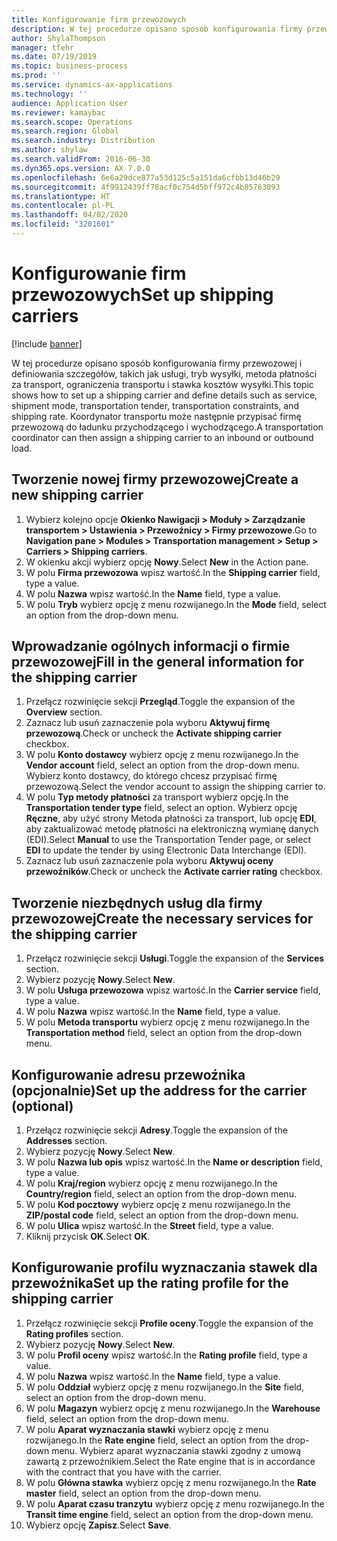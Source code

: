 ```yaml
---
title: Konfigurowanie firm przewozowych
description: W tej procedurze opisano sposób konfigurowania firmy przewozowej i definiowania szczegółów, takich jak usługi, tryb wysyłki, metoda płatności za transport, ograniczenia transportu i stawka kosztów wysyłki.
author: ShylaThompson
manager: tfehr
ms.date: 07/19/2019
ms.topic: business-process
ms.prod: ''
ms.service: dynamics-ax-applications
ms.technology: ''
audience: Application User
ms.reviewer: kamaybac
ms.search.scope: Operations
ms.search.region: Global
ms.search.industry: Distribution
ms.author: shylaw
ms.search.validFrom: 2016-06-30
ms.dyn365.ops.version: AX 7.0.0
ms.openlocfilehash: 6e6a29dce877a53d125c5a151da6cfbb13d46b29
ms.sourcegitcommit: 4f9912439ff78acf0c754d5bff972c4b85763093
ms.translationtype: HT
ms.contentlocale: pl-PL
ms.lasthandoff: 04/02/2020
ms.locfileid: "3201601"
---
```

# <a name="set-up-shipping-carriers"></a><span data-ttu-id="5420b-103">Konfigurowanie firm przewozowych</span><span class="sxs-lookup"><span data-stu-id="5420b-103">Set up shipping carriers</span></span>

[!include [banner](../../includes/banner.md)]

<span data-ttu-id="5420b-104">W tej procedurze opisano sposób konfigurowania firmy przewozowej i definiowania szczegółów, takich jak usługi, tryb wysyłki, metoda płatności za transport, ograniczenia transportu i stawka kosztów wysyłki.</span><span class="sxs-lookup"><span data-stu-id="5420b-104">This topic shows how to set up a shipping carrier and define details such as service, shipment mode, transportation tender, transportation constraints, and shipping rate.</span></span> <span data-ttu-id="5420b-105">Koordynator transportu może następnie przypisać firmę przewozową do ładunku przychodzącego i wychodzącego.</span><span class="sxs-lookup"><span data-stu-id="5420b-105">A transportation coordinator can then assign a shipping carrier to an inbound or outbound load.</span></span>


## <a name="create-a-new-shipping-carrier"></a><span data-ttu-id="5420b-106">Tworzenie nowej firmy przewozowej</span><span class="sxs-lookup"><span data-stu-id="5420b-106">Create a new shipping carrier</span></span>
1. <span data-ttu-id="5420b-107">Wybierz kolejno opcje **Okienko Nawigacji > Moduły > Zarządzanie transportem > Ustawienia > Przewoźnicy > Firmy przewozowe**.</span><span class="sxs-lookup"><span data-stu-id="5420b-107">Go to **Navigation pane > Modules > Transportation management > Setup > Carriers > Shipping carriers**.</span></span>
2. <span data-ttu-id="5420b-108">W okienku akcji wybierz opcję **Nowy**.</span><span class="sxs-lookup"><span data-stu-id="5420b-108">Select **New** in the Action pane.</span></span>
3. <span data-ttu-id="5420b-109">W polu **Firma przewozowa** wpisz wartość.</span><span class="sxs-lookup"><span data-stu-id="5420b-109">In the **Shipping carrier** field, type a value.</span></span>
4. <span data-ttu-id="5420b-110">W polu **Nazwa** wpisz wartość.</span><span class="sxs-lookup"><span data-stu-id="5420b-110">In the **Name** field, type a value.</span></span>
5. <span data-ttu-id="5420b-111">W polu **Tryb** wybierz opcję z menu rozwijanego.</span><span class="sxs-lookup"><span data-stu-id="5420b-111">In the **Mode** field, select an option from the drop-down menu.</span></span>

## <a name="fill-in-the-general-information-for-the-shipping-carrier"></a><span data-ttu-id="5420b-112">Wprowadzanie ogólnych informacji o firmie przewozowej</span><span class="sxs-lookup"><span data-stu-id="5420b-112">Fill in the general information for the shipping carrier</span></span>
1. <span data-ttu-id="5420b-113">Przełącz rozwinięcie sekcji **Przegląd**.</span><span class="sxs-lookup"><span data-stu-id="5420b-113">Toggle the expansion of the **Overview** section.</span></span>
2. <span data-ttu-id="5420b-114">Zaznacz lub usuń zaznaczenie pola wyboru **Aktywuj firmę przewozową**.</span><span class="sxs-lookup"><span data-stu-id="5420b-114">Check or uncheck the **Activate shipping carrier** checkbox.</span></span>
3. <span data-ttu-id="5420b-115">W polu **Konto dostawcy** wybierz opcję z menu rozwijanego.</span><span class="sxs-lookup"><span data-stu-id="5420b-115">In the **Vendor account** field, select an option from the drop-down menu.</span></span> <span data-ttu-id="5420b-116">Wybierz konto dostawcy, do którego chcesz przypisać firmę przewozową.</span><span class="sxs-lookup"><span data-stu-id="5420b-116">Select the vendor account to assign the shipping carrier to.</span></span>  
4. <span data-ttu-id="5420b-117">W polu **Typ metody płatności** za transport wybierz opcję.</span><span class="sxs-lookup"><span data-stu-id="5420b-117">In the **Transportation tender type** field, select an option.</span></span> <span data-ttu-id="5420b-118">Wybierz opcję **Ręczne**, aby użyć strony Metoda płatności za transport, lub opcję **EDI**, aby zaktualizować metodę płatności na elektroniczną wymianę danych (EDI).</span><span class="sxs-lookup"><span data-stu-id="5420b-118">Select **Manual** to use the Transportation Tender page, or select **EDI** to update the tender by using Electronic Data Interchange (EDI).</span></span>  
5. <span data-ttu-id="5420b-119">Zaznacz lub usuń zaznaczenie pola wyboru **Aktywuj oceny przewoźników**.</span><span class="sxs-lookup"><span data-stu-id="5420b-119">Check or uncheck the **Activate carrier rating** checkbox.</span></span>

## <a name="create-the-necessary-services-for-the-shipping-carrier"></a><span data-ttu-id="5420b-120">Tworzenie niezbędnych usług dla firmy przewozowej</span><span class="sxs-lookup"><span data-stu-id="5420b-120">Create the necessary services for the shipping carrier</span></span>
1. <span data-ttu-id="5420b-121">Przełącz rozwinięcie sekcji **Usługi**.</span><span class="sxs-lookup"><span data-stu-id="5420b-121">Toggle the expansion of the **Services** section.</span></span>
2. <span data-ttu-id="5420b-122">Wybierz pozycję **Nowy**.</span><span class="sxs-lookup"><span data-stu-id="5420b-122">Select **New**.</span></span>
3. <span data-ttu-id="5420b-123">W polu **Usługa przewozowa** wpisz wartość.</span><span class="sxs-lookup"><span data-stu-id="5420b-123">In the **Carrier service** field, type a value.</span></span>
4. <span data-ttu-id="5420b-124">W polu **Nazwa** wpisz wartość.</span><span class="sxs-lookup"><span data-stu-id="5420b-124">In the **Name** field, type a value.</span></span>
5. <span data-ttu-id="5420b-125">W polu **Metoda transportu** wybierz opcję z menu rozwijanego.</span><span class="sxs-lookup"><span data-stu-id="5420b-125">In the **Transportation method** field, select an option from the drop-down menu.</span></span>

## <a name="set-up-the-address-for-the-carrier-optional"></a><span data-ttu-id="5420b-126">Konfigurowanie adresu przewoźnika (opcjonalnie)</span><span class="sxs-lookup"><span data-stu-id="5420b-126">Set up the address for the carrier (optional)</span></span>
1. <span data-ttu-id="5420b-127">Przełącz rozwinięcie sekcji **Adresy**.</span><span class="sxs-lookup"><span data-stu-id="5420b-127">Toggle the expansion of the **Addresses** section.</span></span>
2. <span data-ttu-id="5420b-128">Wybierz pozycję **Nowy**.</span><span class="sxs-lookup"><span data-stu-id="5420b-128">Select **New**.</span></span>
3. <span data-ttu-id="5420b-129">W polu **Nazwa lub opis** wpisz wartość.</span><span class="sxs-lookup"><span data-stu-id="5420b-129">In the **Name or description** field, type a value.</span></span>
4. <span data-ttu-id="5420b-130">W polu **Kraj/region** wybierz opcję z menu rozwijanego.</span><span class="sxs-lookup"><span data-stu-id="5420b-130">In the **Country/region** field, select an option from the drop-down menu.</span></span>
5. <span data-ttu-id="5420b-131">W polu **Kod pocztowy** wybierz opcję z menu rozwijanego.</span><span class="sxs-lookup"><span data-stu-id="5420b-131">In the **ZIP/postal code** field, select an option from the drop-down menu.</span></span>
6. <span data-ttu-id="5420b-132">W polu **Ulica** wpisz wartość.</span><span class="sxs-lookup"><span data-stu-id="5420b-132">In the **Street** field, type a value.</span></span>
7. <span data-ttu-id="5420b-133">Kliknij przycisk **OK**.</span><span class="sxs-lookup"><span data-stu-id="5420b-133">Select **OK**.</span></span>

## <a name="set-up-the-rating-profile-for-the-shipping-carrier"></a><span data-ttu-id="5420b-134">Konfigurowanie profilu wyznaczania stawek dla przewoźnika</span><span class="sxs-lookup"><span data-stu-id="5420b-134">Set up the rating profile for the shipping carrier</span></span>
1. <span data-ttu-id="5420b-135">Przełącz rozwinięcie sekcji **Profile oceny**.</span><span class="sxs-lookup"><span data-stu-id="5420b-135">Toggle the expansion of the **Rating profiles** section.</span></span>
2. <span data-ttu-id="5420b-136">Wybierz pozycję **Nowy**.</span><span class="sxs-lookup"><span data-stu-id="5420b-136">Select **New**.</span></span>
3. <span data-ttu-id="5420b-137">W polu **Profil oceny** wpisz wartość.</span><span class="sxs-lookup"><span data-stu-id="5420b-137">In the **Rating profile** field, type a value.</span></span>
4. <span data-ttu-id="5420b-138">W polu **Nazwa** wpisz wartość.</span><span class="sxs-lookup"><span data-stu-id="5420b-138">In the **Name** field, type a value.</span></span>
5. <span data-ttu-id="5420b-139">W polu **Oddział** wybierz opcję z menu rozwijanego.</span><span class="sxs-lookup"><span data-stu-id="5420b-139">In the **Site** field, select an option from the drop-down menu.</span></span>
6. <span data-ttu-id="5420b-140">W polu **Magazyn** wybierz opcję z menu rozwijanego.</span><span class="sxs-lookup"><span data-stu-id="5420b-140">In the **Warehouse** field, select an option from the drop-down menu.</span></span>
7. <span data-ttu-id="5420b-141">W polu **Aparat wyznaczania stawki** wybierz opcję z menu rozwijanego.</span><span class="sxs-lookup"><span data-stu-id="5420b-141">In the **Rate engine** field, select an option from the drop-down menu.</span></span> <span data-ttu-id="5420b-142">Wybierz aparat wyznaczania stawki zgodny z umową zawartą z przewoźnikiem.</span><span class="sxs-lookup"><span data-stu-id="5420b-142">Select the Rate engine that is in accordance with the contract that you have with the carrier.</span></span>  
8. <span data-ttu-id="5420b-143">W polu **Główna stawka** wybierz opcję z menu rozwijanego.</span><span class="sxs-lookup"><span data-stu-id="5420b-143">In the **Rate master** field, select an option from the drop-down menu.</span></span>
9. <span data-ttu-id="5420b-144">W polu **Aparat czasu tranzytu** wybierz opcję z menu rozwijanego.</span><span class="sxs-lookup"><span data-stu-id="5420b-144">In the **Transit time engine** field, select an option from the drop-down menu.</span></span>
10. <span data-ttu-id="5420b-145">Wybierz opcję **Zapisz**.</span><span class="sxs-lookup"><span data-stu-id="5420b-145">Select **Save**.</span></span>

